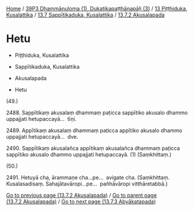 
[Home](/) / [39P3 Dhammānuloma (1), Dukatikapaṭṭhānapāḷi (3)](../../...md) / [13 Piṭṭhiduka, Kusalattika](../...md) / [13.7 Sappītikaduka, Kusalattika](...md) / [13.7.2 Akusalapada](../39P3/13/13.7/13.7.2.md)

# Hetu

* Piṭṭhiduka, Kusalattika

* Sappītikaduka, Kusalattika

* Akusalapada

* Hetu

(49.)

2488\. Sappītikaṃ akusalaṃ dhammaṃ paṭicca sappītiko akusalo dhammo uppajjati hetupaccayā…  tīṇi.

2489\. Appītikaṃ akusalaṃ dhammaṃ paṭicca appītiko akusalo dhammo uppajjati hetupaccayā…  dve.

2490\. Sappītikaṃ akusalañca appītikaṃ akusalañca dhammaṃ paṭicca sappītiko akusalo dhammo uppajjati hetupaccayā. (1) (Saṃkhittaṃ.)

(50.)

2491\. Hetuyā cha, ārammaṇe cha…pe…  avigate cha. (Saṃkhittaṃ. Kusalasadisaṃ. Sahajātavāropi…pe…  pañhāvāropi vitthāretabbā.)

[Go to previous page (13.7.2 Akusalapada)](../39P3/13/13.7/13.7.2.md) / [Go to parent page (13.7.2 Akusalapada)](../39P3/13/13.7/13.7.2.md) / [Go to next page (13.7.3 Abyākatapada)](../13.7.3.md)


